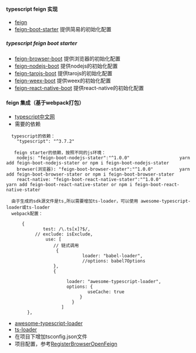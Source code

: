 
#### typescript feign 实现

- [feign](./feign)
- [feign-boot-starter](./feign-boot) 提供简易的初始化配置

##### typescript feign boot starter
- [feign-browser-boot](./feign-borswer-boot)                 提供浏览器的初始化配置
- [feign-nodejs-boot](./feign-nodejs-boot)                   提供nodejs的初始化配置
- [feign-tarojs-boot](./feign-tarojs-boot)                   提供tarojs的初始化配置
- [feign-weex-boot](./feign-weex-boot)                       提供weex的初始化配置
- [feign-react-native-boot](./feign-react-native-boot)       提供react-native的初始化配置

#### feign 集成（基于webpack打包）
- [typescript中文网](https://www.tslang.cn/docs/home.html)
- 需要的依赖
```
  typescript的依赖：
    "typescript": "^3.7.2"

   feign starter的依赖，按照不同的js环境：
    nodejs: "feign-boot-nodejs-stater":"^1.0.0"                   yarn add feign-boot-nodejs-stater or npm i feign-boot-nodejs-stater
    browser(浏览器): "feign-boot-browser-stater":"^1.0.0"          yarn add feign-boot-browser-stater or npm i feign-boot-browser-stater
    react-native: "feign-boot-react-native-stater":"^1.0.0"        yarn add feign-boot-react-native-stater or npm i feign-boot-react-native-stater

  由于生成的sdk源文件是ts,所以需要增加ts-loader，可以使用 awesome-typescript-loader或ts-loader  
  webpack配置：

      {
              test: /\.ts[x]?$/,
           // exclude: isExclude,
               use: [
                  // 链式调用
                   {
                             loader: "babel-loader",
                             //options: babel7Options
                  },
                  {
     
                       loader: "awesome-typescript-loader",
                       options: {
                               useCache: true
                            }
                         }
                     ]
        },

```
- [awesome-typescript-loader](https://github.com/s-panferov/awesome-typescript-loader)
- [ts-loader](https://github.com/TypeStrong/ts-loader)
- 在项目下增加tsconfig.json文件
- 项目配置，参考[RegisterBrowserOpenFeign](https://github.com/fengwuxp/fengwuxp-typescript-spring/blob/master/templates/umi-antd-v4-template/src/RegisterBrowserOpenFeign.ts)
